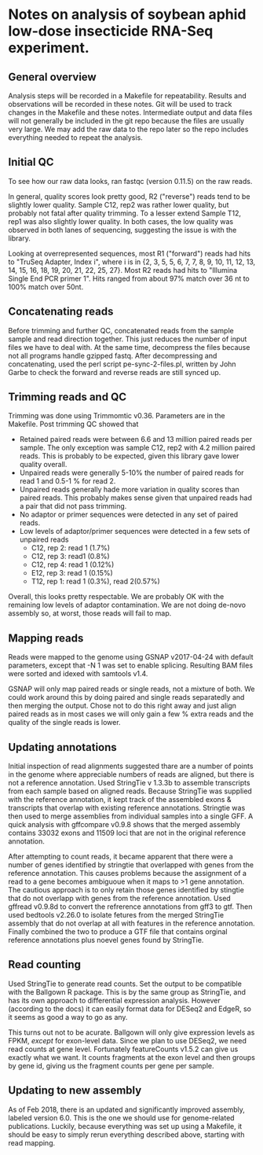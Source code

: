 # Notes on analysis of soybean aphid low-dose insecticide RNA-Seq experiment.

## General overview

Analysis steps will be recorded in a Makefile for repeatability. Results and observations will be recorded in these notes. Git will be used to track changes in the Makefile and these notes. Intermediate output and data files will not generally be included in the git repo because the files are usually very large. We may add the raw data to the repo later so the repo includes everything needed to repeat the analysis.

## Initial QC

To see how our raw data looks, ran fastqc (version 0.11.5) on the raw reads.

In general, quality scores look pretty good, R2 ("reverse") reads tend to be slightly lower quality. Sample C12, rep2 was rather lower quality, but probably not fatal after quality trimming. To a lesser extend Sample T12, rep1 was also slightly lower quality. In both cases, the low quality was observed in both lanes of sequencing, suggesting the issue is with the library.

Looking at overrepresented sequences, most R1 ("forward") reads had hits to "TruSeq Adapter, Index i", where i is in {2, 3, 5, 5, 6, 7, 7, 8, 9, 10, 11, 12, 13, 14, 15, 16, 18, 19, 20, 21, 22, 25, 27}. Most R2 reads had hits to "Illumina Single End PCR primer 1". Hits ranged from about 97% match over 36 nt to 100% match over 50nt.

## Concatenating reads

Before trimming and further QC, concatenated reads from the sample sample and read direction together. This just reduces the number of input files we have to deal with. At the same time, decompress the files because not all programs handle gzipped fastq. After decompressing and concatenating, used the perl script pe-sync-2-files.pl, written by John Garbe to check the forward and reverse reads are still synced up.

## Trimming reads and QC

Trimming was done using Trimmomtic v0.36. Parameters are in the Makefile. Post trimming QC showed that

* Retained paired reads were between 6.6 and 13 million paired reads per sample. The only exception was sample C12, rep2 with 4.2 million paired reads. This is probably to be expected, given this library gave lower quality overall.
* Unpaired reads were generally 5-10% the number of paired reads for read 1 and 0.5-1 % for read 2.
* Unpaired reads generally hade more variation in quality scores than paired reads. This probably makes sense given that unpaired reads had a pair that did not pass trimming.
* No adaptor or primer sequences were detected in any set of paired reads.
* Low levels of adaptor/primer sequences were detected in a few sets of unpaired reads
  - C12, rep 2: read 1 (1.7%)
  - C12, rep 3: read1 (0.8%)
  - C12, rep 4: read 1 (0.12%)
  - E12, rep 3: read 1 (0.15%)
  - T12, rep 1: read 1 (0.3%), read 2(0.57%)

Overall, this looks pretty respectable. We are probably OK with the remaining low levels of adaptor contamination. We are not doing de-novo assembly so, at worst, those reads will fail to map.

## Mapping reads


Reads were mapped to the genome using GSNAP v2017-04-24 with default parameters, except that -N 1 was set to enable splicing. Resulting BAM files were sorted and idexed with samtools v1.4.

GSNAP will only map paired reads or single reads, not a mixture of both. We could work around this by doing paired and single reads separatedly and then merging the output. Chose not to do this right away and just align paired reads as in most cases we will only gain a few % extra reads and the quality of the single reads is lower. 

## Updating annotations

Initial inspection of read alignments suggested thare are a number of points in the genome where appreciable numbers of reads are aligned, but there is not a reference annotation. Used StringTie v 1.3.3b to assemble transcripts from each sample based on aligned reads. Because StringTie was supplied with the reference annotation, it kept track of the assembled exons & transcripts that overlap with existing reference annotations. Stringtie was then used to merge assemblies from individual samples into a single GFF. A quick analysis with gffcompare v0.9.8 shows that the merged assembly contains 33032 exons and 11509 loci that are not in the original reference annotation.

After attempting to count reads, it became apparent that there were a number of genes identified by stringtie that overlapped with genes from the reference annotation. This causes problems because the assignment of a read to a gene becomes ambiguoue when it maps to >1 gene annotation. The cautious approach is to only retain those genes identified by stingtie that do not overlapp with genes from the reference annotation. Used gffread v0.9.8d to convert the refrerence annotations from gff3 to gtf. Then used bedtools v2.26.0 to isolate fetures from the merged StringTie assembly that do not overlap at all with features in the reference annotation. Finally combined the two to produce a GTF file that contains orginal reference annotations plus noevel genes found by StringTie.

## Read counting

Used StringTie to generate read counts. Set the output to be compatible with the Ballgown R package. This is by the same group as StringTie, and has its own approach to differential expression analysis. However (according to the docs) it can easily format data for DESeq2 and EdgeR, so it seems as good a way to go as any.

This turns out not to be acurate. Ballgown will only give expression levels as FPKM, *except* for exon-level data. Since we plan to use DESeq2, we need read counts at gene level. Fortunately featureCounts v1.5.2 can give us exactly what we want. It counts fragments at the exon level and then groups by gene id, giving us the fragment counts per gene per sample.

## Updating to new assembly

As of Feb 2018, there is an updated and significantly improved assembly, labeled version 6.0. This is the one we should use for genome-related publications. Luckily, because everything was set up using a Makefile, it should be easy to simply rerun everything described above, starting with read mapping.
